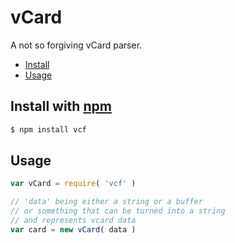 
# vCard

A not so forgiving vCard parser.

- [Install](#install-with-npm)
- [Usage](#usage)

## Install with [npm](https://npmjs.org)

```sh
$ npm install vcf
```

## Usage

```javascript
var vCard = require( 'vcf' )
```

```javascript
// 'data' being either a string or a buffer
// or something that can be turned into a string
// and represents vcard data
var card = new vCard( data )
```
